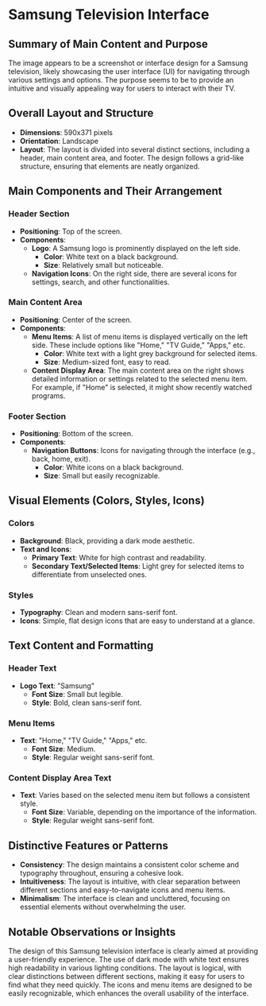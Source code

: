# Samsung Television Interface

## Summary of Main Content and Purpose
The image appears to be a screenshot or interface design for a Samsung television, likely showcasing the user interface (UI) for navigating through various settings and options. The purpose seems to be to provide an intuitive and visually appealing way for users to interact with their TV.

## Overall Layout and Structure

- **Dimensions**: 590x371 pixels
- **Orientation**: Landscape
- **Layout**: The layout is divided into several distinct sections, including a header, main content area, and footer. The design follows a grid-like structure, ensuring that elements are neatly organized.

## Main Components and Their Arrangement

### Header Section
- **Positioning**: Top of the screen.
- **Components**:
  - **Logo**: A Samsung logo is prominently displayed on the left side.
    - **Color**: White text on a black background.
    - **Size**: Relatively small but noticeable.
  - **Navigation Icons**: On the right side, there are several icons for settings, search, and other functionalities.

### Main Content Area
- **Positioning**: Center of the screen.
- **Components**:
  - **Menu Items**: A list of menu items is displayed vertically on the left side. These include options like "Home," "TV Guide," "Apps," etc.
    - **Color**: White text with a light grey background for selected items.
    - **Size**: Medium-sized font, easy to read.
  - **Content Display Area**: The main content area on the right shows detailed information or settings related to the selected menu item. For example, if "Home" is selected, it might show recently watched programs.

### Footer Section
- **Positioning**: Bottom of the screen.
- **Components**:
  - **Navigation Buttons**: Icons for navigating through the interface (e.g., back, home, exit).
    - **Color**: White icons on a black background.
    - **Size**: Small but easily recognizable.

## Visual Elements (Colors, Styles, Icons)

### Colors
- **Background**: Black, providing a dark mode aesthetic.
- **Text and Icons**:
  - **Primary Text**: White for high contrast and readability.
  - **Secondary Text/Selected Items**: Light grey for selected items to differentiate from unselected ones.

### Styles
- **Typography**: Clean and modern sans-serif font.
- **Icons**: Simple, flat design icons that are easy to understand at a glance.

## Text Content and Formatting

### Header Text
- **Logo Text**: "Samsung"
  - **Font Size**: Small but legible.
  - **Style**: Bold, clean sans-serif font.

### Menu Items
- **Text**: "Home," "TV Guide," "Apps," etc.
  - **Font Size**: Medium.
  - **Style**: Regular weight sans-serif font.

### Content Display Area Text
- **Text**: Varies based on the selected menu item but follows a consistent style.
  - **Font Size**: Variable, depending on the importance of the information.
  - **Style**: Regular weight sans-serif font.

## Distinctive Features or Patterns

- **Consistency**: The design maintains a consistent color scheme and typography throughout, ensuring a cohesive look.
- **Intuitiveness**: The layout is intuitive, with clear separation between different sections and easy-to-navigate icons and menu items.
- **Minimalism**: The interface is clean and uncluttered, focusing on essential elements without overwhelming the user.

## Notable Observations or Insights

The design of this Samsung television interface is clearly aimed at providing a user-friendly experience. The use of dark mode with white text ensures high readability in various lighting conditions. The layout is logical, with clear distinctions between different sections, making it easy for users to find what they need quickly. The icons and menu items are designed to be easily recognizable, which enhances the overall usability of the interface.